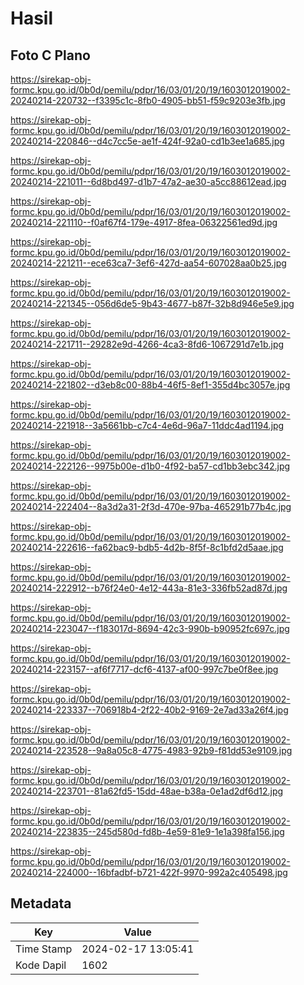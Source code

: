 # Hasil

## Foto C Plano

https://sirekap-obj-formc.kpu.go.id/0b0d/pemilu/pdpr/16/03/01/20/19/1603012019002-20240214-220732--f3395c1c-8fb0-4905-bb51-f59c9203e3fb.jpg

https://sirekap-obj-formc.kpu.go.id/0b0d/pemilu/pdpr/16/03/01/20/19/1603012019002-20240214-220846--d4c7cc5e-ae1f-424f-92a0-cd1b3ee1a685.jpg

https://sirekap-obj-formc.kpu.go.id/0b0d/pemilu/pdpr/16/03/01/20/19/1603012019002-20240214-221011--6d8bd497-d1b7-47a2-ae30-a5cc88612ead.jpg

https://sirekap-obj-formc.kpu.go.id/0b0d/pemilu/pdpr/16/03/01/20/19/1603012019002-20240214-221110--f0af67f4-179e-4917-8fea-06322561ed9d.jpg

https://sirekap-obj-formc.kpu.go.id/0b0d/pemilu/pdpr/16/03/01/20/19/1603012019002-20240214-221211--ece63ca7-3ef6-427d-aa54-607028aa0b25.jpg

https://sirekap-obj-formc.kpu.go.id/0b0d/pemilu/pdpr/16/03/01/20/19/1603012019002-20240214-221345--056d6de5-9b43-4677-b87f-32b8d946e5e9.jpg

https://sirekap-obj-formc.kpu.go.id/0b0d/pemilu/pdpr/16/03/01/20/19/1603012019002-20240214-221711--29282e9d-4266-4ca3-8fd6-1067291d7e1b.jpg

https://sirekap-obj-formc.kpu.go.id/0b0d/pemilu/pdpr/16/03/01/20/19/1603012019002-20240214-221802--d3eb8c00-88b4-46f5-8ef1-355d4bc3057e.jpg

https://sirekap-obj-formc.kpu.go.id/0b0d/pemilu/pdpr/16/03/01/20/19/1603012019002-20240214-221918--3a5661bb-c7c4-4e6d-96a7-11ddc4ad1194.jpg

https://sirekap-obj-formc.kpu.go.id/0b0d/pemilu/pdpr/16/03/01/20/19/1603012019002-20240214-222126--9975b00e-d1b0-4f92-ba57-cd1bb3ebc342.jpg

https://sirekap-obj-formc.kpu.go.id/0b0d/pemilu/pdpr/16/03/01/20/19/1603012019002-20240214-222404--8a3d2a31-2f3d-470e-97ba-465291b77b4c.jpg

https://sirekap-obj-formc.kpu.go.id/0b0d/pemilu/pdpr/16/03/01/20/19/1603012019002-20240214-222616--fa62bac9-bdb5-4d2b-8f5f-8c1bfd2d5aae.jpg

https://sirekap-obj-formc.kpu.go.id/0b0d/pemilu/pdpr/16/03/01/20/19/1603012019002-20240214-222912--b76f24e0-4e12-443a-81e3-336fb52ad87d.jpg

https://sirekap-obj-formc.kpu.go.id/0b0d/pemilu/pdpr/16/03/01/20/19/1603012019002-20240214-223047--f183017d-8694-42c3-990b-b90952fc697c.jpg

https://sirekap-obj-formc.kpu.go.id/0b0d/pemilu/pdpr/16/03/01/20/19/1603012019002-20240214-223157--af6f7717-dcf6-4137-af00-997c7be0f8ee.jpg

https://sirekap-obj-formc.kpu.go.id/0b0d/pemilu/pdpr/16/03/01/20/19/1603012019002-20240214-223337--706918b4-2f22-40b2-9169-2e7ad33a26f4.jpg

https://sirekap-obj-formc.kpu.go.id/0b0d/pemilu/pdpr/16/03/01/20/19/1603012019002-20240214-223528--9a8a05c8-4775-4983-92b9-f81dd53e9109.jpg

https://sirekap-obj-formc.kpu.go.id/0b0d/pemilu/pdpr/16/03/01/20/19/1603012019002-20240214-223701--81a62fd5-15dd-48ae-b38a-0e1ad2df6d12.jpg

https://sirekap-obj-formc.kpu.go.id/0b0d/pemilu/pdpr/16/03/01/20/19/1603012019002-20240214-223835--245d580d-fd8b-4e59-81e9-1e1a398fa156.jpg

https://sirekap-obj-formc.kpu.go.id/0b0d/pemilu/pdpr/16/03/01/20/19/1603012019002-20240214-224000--16bfadbf-b721-422f-9970-992a2c405498.jpg


## Metadata

| Key        | Value               |
| ---------- | ------------------- |
| Time Stamp | 2024-02-17 13:05:41 |
| Kode Dapil | 1602                |



